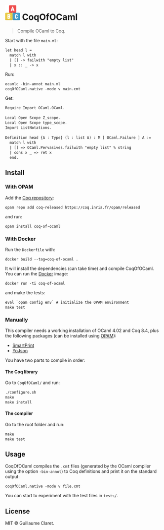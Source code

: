 # ![Logo](https://raw.githubusercontent.com/clarus/icons/master/abc-48.png) CoqOfOCaml
> Compile OCaml to Coq.

Start with the file `main.ml`:

    let head l =
      match l with
      | [] -> failwith "empty list"
      | x :: _ -> x

Run:

    ocamlc -bin-annot main.ml
    coqOfOCaml.native -mode v main.cmt

Get:

    Require Import OCaml.OCaml.

    Local Open Scope Z_scope.
    Local Open Scope type_scope.
    Import ListNotations.

    Definition head {A : Type} (l : list A) : M [ OCaml.Failure ] A :=
      match l with
      | [] => OCaml.Pervasives.failwith "empty list" % string
      | cons x _ => ret x
      end.

## Install
### With OPAM
Add the [Coq repository](http://coq.io/opam/):

    opam repo add coq-released https://coq.inria.fr/opam/released

and run:

    opam install coq-of-ocaml

### With Docker
Run the `Dockerfile` with:

    docker build --tag=coq-of-ocaml .

It will install the dependencies (can take time) and compile CoqOfOCaml. You can run the [Docker](https://www.docker.io/) image:

    docker run -ti coq-of-ocaml

and make the tests:

    eval `opam config env` # initialize the OPAM environment
    make test

### Manually
This compiler needs a working installation of OCaml 4.02 and Coq 8.4, plus the following packages (can be installed using [OPAM](http://opam.ocaml.org/)):
* [SmartPrint](https://github.com/clarus/smart-print)
* [YoJson](http://mjambon.com/yojson.html)

You have two parts to compile in order:

#### The Coq library
Go to `CoqOfOCaml/` and run:

    ./configure.sh
    make
    make install

#### The compiler
Go to the root folder and run:

    make
    make test

## Usage
CoqOfOCaml compiles the `.cmt` files (generated by the OCaml compiler using the option `-bin-annot`) to Coq definitions and print it on the standard output:

    coqOfOCaml.native -mode v file.cmt

You can start to experiment with the test files in `tests/`.

## License
MIT © Guillaume Claret.
